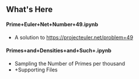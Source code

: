 ## What's Here
#### Prime+Euler+Net+Number+49.ipynb 
- A solution to  https://projecteuler.net/problem=49
#### Primes+and+Densities+and+Such+.ipynb 
- Sampling the Number of Primes per thousand
- +Supporting Files

